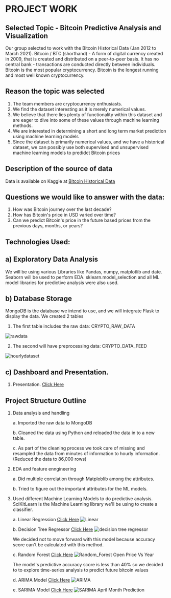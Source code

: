 
# PROJECT WORK

## Selected Topic - Bitcoin Predictive Analysis and Visualization
Our group selected to work with the Bitcoin Historical Data (Jan 2012 to March 2021). Bitcoin / BTC (shorthand) - A form of digital currency created in 2009, that is created and distributed on a peer-to-peer basis. It has no central bank - transactions are conducted directly between individuals. Bitcoin is the most popular cryptocurrency. Bitcoin is the longest running and most well known cryptocurrency. 

## Reason the topic was selected
1) The team members are cryptocurrency enthusiasts.
2) We find the dataset interesting as it is merely numerical values.
3) We believe that there lies plenty of functionality within this dataset and are eager to dive into some of these values through machine learning methods.
4) We are interested in determining a short and long term market prediction using machine learning models
5) Since the dataset is primarily numerical values, and we have a historical dataset, we can possibly use both supervised and unsupervised machine learning models to predidct Bitcoin prices

## Description of the source of data
Data is available on Kaggle at [Bitcoin Historical Data](https://www.kaggle.com/mczielinski/bitcoin-historical-data)

## Questions we would like to answer with the data:
1)  How was Bitcoin journey over the last decade?
2)  How has Bitcoin's price in USD varied over time?
3)  Can we predict Bitcoin's price in the future based prices from the previous days, months, or years? 

## Technologies Used: 

## a) Exploratory Data Analysis
We will be using various Libraries like Pandas, numpy, matplotlib and date. Seaborn will be used to perform EDA. sklearn.model_selection and all ML model libraries for predictive analysis were also used.

## b) Database Storage
MongoDB is the database we intend to use, and we will integrate Flask to display the data.
We created 2 tables
1. The first table includes the raw data: CRYPTO_RAW_DATA

![rawdata](https://user-images.githubusercontent.com/91766890/158105223-d9e80222-9ca7-4325-a1bb-4b303650ea4c.png)

2. The second will have preprocessing data: CRYPTO_DATA_FEED

![hourlydataset](https://user-images.githubusercontent.com/91766890/158105235-0076686b-845d-4753-9316-7e3ea42ba28c.png)

## c) Dashboard and Presentation.
1. Presentation. [Click Here](https://docs.google.com/presentation/d/1hqEKFD-_s7xPiY4kffiQOeBNFVU4e59aDoc2pJYWI-4/edit#slide=id.g40199f628d_2_149)

## Project Structure Outline
1. Data analysis and handling
   
   a. Imported the raw data to MongoDB
   
   b. Cleaned the data using Python and reloaded the data in to a new table.
   
   c. As part of the cleaning process we took care of missing and resampled the data from minutes of information to hourly information. (Reduced the data to 86,000           rows)
2. EDA and feature enngineering
   
   a. Did multiple correlation through Matploblib among the attributes.
   
   b. Tried to figure out the important attributes for the ML models.
3. Used different Machine Learning Models to do predictive analysis. SciKitLearn is the Machine Learning library we'll be using to create a classifier. 
   
   a. Linear Regression [Click Here](https://github.com/JanakPatel18/Bitcoin-Predictive-Analysis-and-Visualization/blob/main/Bitcoin%20Prediction%20with%20Linear%2C%20ARIMA%20%26%20SARIMA%20Model.ipynb)
![Linear](https://user-images.githubusercontent.com/91707734/159720379-8b5773b2-d591-4cff-af3e-60a659356cdc.jpg)

   b. Decision Tree Regressor [Click Here](https://github.com/JanakPatel18/Bitcoin-Predictive-Analysis-and-Visualization/blob/main/Decision%20Tree%20Regression%20for%20Bitcoin-Scatter%20Matrix%20with%20KDE%20Plot.ipynb)
   ![decision tree regressor](https://user-images.githubusercontent.com/91707734/159720542-ff435824-951c-4f4f-89a1-fd13740faea5.png)

   We decided not to move forward with this model because accuracy score can't be calculated with this method.
   
   c. Random Forest [Click Here](https://github.com/JanakPatel18/Bitcoin-Predictive-Analysis-and-Visualization/blob/main/Bitcoin_TA_RandomForest.ipynb)
 ![Random_Forest Open Price Vs Year](https://user-images.githubusercontent.com/91707734/159720709-aa71c684-4bd4-4ec0-9abe-11654b251a8e.png)
  
   The model's predictive accuracy score is less than 40% so we decided to to explore time-series analysis to predict future bitcoin values

   d. ARIMA Model [Click Here](https://github.com/JanakPatel18/Bitcoin-Predictive-Analysis-and-Visualization/blob/main/Bitcoin%20Prediction%20with%20Linear%2C%20ARIMA%20%26%20SARIMA%20Model.ipynb)
  ![ARIMA](https://user-images.githubusercontent.com/91707734/159720844-3f644e8a-2354-4313-b5ec-a22f6a057415.png)

   e. SARIMA Model [Click Here](https://github.com/JanakPatel18/Bitcoin-Predictive-Analysis-and-Visualization/blob/main/Bitcoin%20Prediction%20with%20Linear%2C%20ARIMA%20%26%20SARIMA%20Model.ipynb)
![SARIMA April Month Prediction](https://user-images.githubusercontent.com/91707734/159722402-bd01f314-0996-44e4-a5e6-e819c9c1fe7f.jpg)
